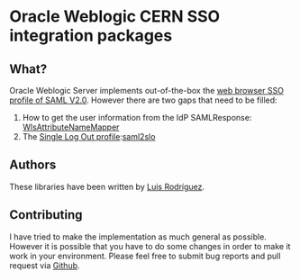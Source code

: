 # Oracle Weblogic CERN SSO integration packages

## What?

Oracle Weblogic Server implements out-of-the-box the [web browser SSO profile of SAML V2.0](http://docs.oasis-open.org/security/saml/Post2.0/sstc-saml-tech-overview-2.0-cd-02.html#5.1.Web%20Browser%20SSO%20Profile|outline). However there are two gaps that need to be filled:

1. How to get the user information from the IdP SAMLResponse: [WlsAttributeNameMapper](https://github.com/cerndb/wls-cern-sso/tree/master/WlsAttributeNameMapper)
2. The [Single Log Out profile](http://docs.oasis-open.org/security/saml/Post2.0/sstc-saml-tech-overview-2.0-cd-02.html):[saml2slo](https://github.com/cerndb/wls-cern-sso/tree/master/saml2slo)

## Authors

These libraries have been written by [Luis Rodríguez](https://profiles.web.cern.ch/720335).

## Contributing

I have tried to make the implementation as much general as possible. However it is possible that you have to do some changes in order to make it work in your environment. Please feel free to submit bug reports and pull request via [Github](https://github.com/cerndb/wls-cern-sso).  

